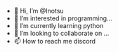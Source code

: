 - 👋 Hi, I’m @Inotsu
- 👀 I’m interested in programming...
- 🌱 I’m currently learning python
- 💞️ I’m looking to collaborate on ...
- 📫 How to reach me discord

<!---
Inotsu/Inotsu is a ✨ special ✨ repository because its `README.md` (this file) appears on your GitHub profile.
You can click the Preview link to take a look at your changes.
--->
